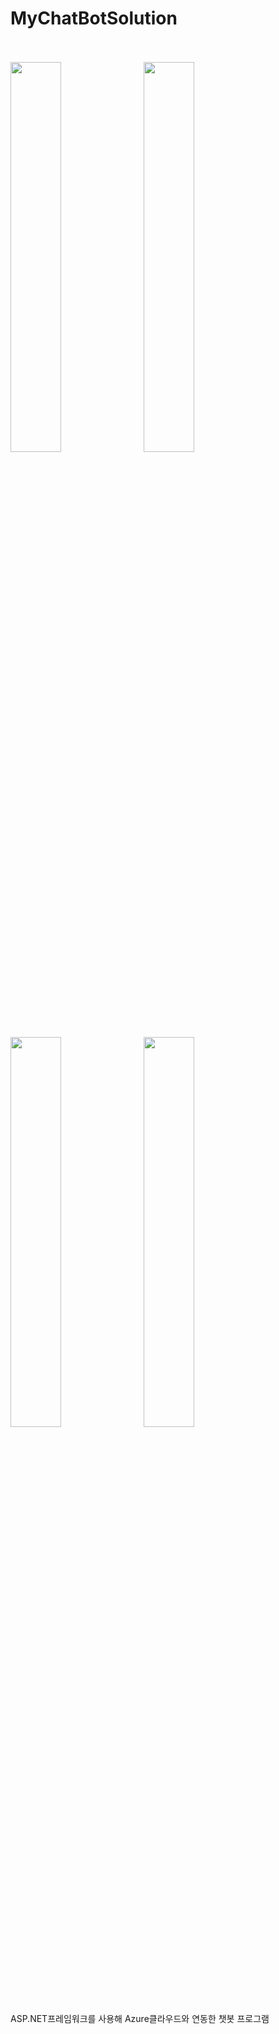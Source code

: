 # MyChatBotSolution
<br><br>
<img src="https://user-images.githubusercontent.com/52686126/69910821-01037180-1455-11ea-81cc-5470da1e78b4.png" width="40%">&nbsp;&nbsp;
<img src="https://user-images.githubusercontent.com/52686126/69910822-019c0800-1455-11ea-9a63-b6132b46140a.png" width="40%">
<br>
<img src="https://user-images.githubusercontent.com/52686126/69910819-01037180-1455-11ea-848b-c6c364f538ce.png" width="40%">&nbsp;&nbsp;
<img src="https://user-images.githubusercontent.com/52686126/69910820-01037180-1455-11ea-9a43-31bcc85ad0a4.png" width="40%">
<br>
ASP.NET프레임워크를 사용해 Azure클라우드와 연동한 챗봇 프로그램


